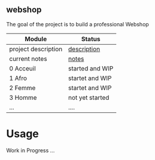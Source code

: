 ## webshop 
 The goal of the project is to build a professional Webshop 

| Module | Status |
|---|--------|
|project description | [description](Docs/pagewebOli'art.pdf) |
|current notes | [notes](Docs/research_notes.pdf) |
|0 Acceuil | started and WIP |
|1 Afro | startet and WIP |
|2 Femme | startet and WIP |
|3 Homme | not yet started |
|... | .... | 

# Usage

Work in Progress ... 
